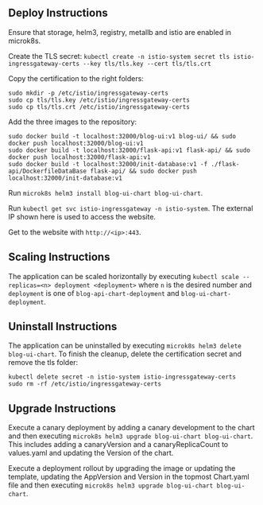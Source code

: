 ## Deploy Instructions

Ensure that storage, helm3, registry, metallb and istio are enabled in microk8s.

Create the TLS secret:
`kubectl create -n istio-system secret tls istio-ingressgateway-certs --key tls/tls.key --cert tls/tls.crt`

Copy the certification to the right folders:
```
sudo mkdir -p /etc/istio/ingressgateway-certs
sudo cp tls/tls.key /etc/istio/ingressgateway-certs
sudo cp tls/tls.crt /etc/istio/ingressgateway-certs
```

Add the three images to the repository:

```
sudo docker build -t localhost:32000/blog-ui:v1 blog-ui/ && sudo docker push localhost:32000/blog-ui:v1
sudo docker build -t localhost:32000/flask-api:v1 flask-api/ && sudo docker push localhost:32000/flask-api:v1
sudo docker build -t localhost:32000/init-database:v1 -f ./flask-api/DockerfileDataBase flask-api/ && sudo docker push localhost:32000/init-database:v1
```

Run `microk8s helm3 install blog-ui-chart blog-ui-chart`.

Run `kubectl get svc istio-ingressgateway -n istio-system`. The external IP shown here is used to access the website.

Get to the website with `http://<ip>:443`.

## Scaling Instructions
The application can be scaled horizontally by executing `kubectl scale --replicas=<n> deployment <deployment>` where `n` is the desired number and `deployment` is one of `blog-api-chart-deployment` and `blog-ui-chart-deployment`.

## Uninstall Instructions
The application can be uninstalled by executing `microk8s helm3 delete blog-ui-chart`.
To finish the cleanup, delete the certification secret and remove the tls folder:
```
kubectl delete secret -n istio-system istio-ingressgateway-certs
sudo rm -rf /etc/istio/ingressgateway-certs
```

## Upgrade Instructions
Execute a canary deployment by adding a canary development to the chart and then executing `microk8s helm3 upgrade blog-ui-chart blog-ui-chart`. This includes adding a canaryVersion and a canaryReplicaCount to values.yaml and updating the Version of the chart.

Execute a deployment rollout by upgrading the image or updating the template, updating the AppVersion and Version in the topmost Chart.yaml file and then executing `microk8s helm3 upgrade blog-ui-chart blog-ui-chart`.
